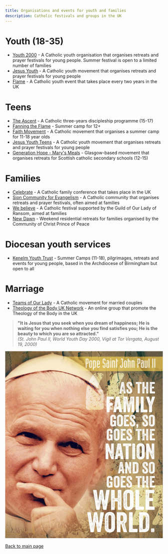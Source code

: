 ```yaml
---
title: Organisations and events for youth and families
description: Catholic festivals and groups in the UK
---
```


# Youth (18-35)
- [Youth 2000](http://www.youth2000.org/) - A Catholic youth organisation that organises retreats and prayer festivals for young people. Summer festival is open to a limited number of families
- [Jesus Youth](https://www.jesusyouth.co.uk) - A Catholic youth movement that organises retreats and prayer festivals for young people
- [Flame](https://www.cbcew.org.uk/flame-2025/) - A Catholic youth event that takes place every two years in the UK


# Teens
- [The Ascent](http://www.theascentuk.co.uk/) - A Catholic three-years discipleship programme (15-17)
- [Fanning the Flame](https://www.fanningtheflame.co.uk) - Summer camp for 12+
- [Faith Movement](http://www.faith.org.uk/) - A Catholic movement that organises a summer camp for 11-18 year olds
- [Jesus Youth Teens](https://www.jesusyouth.co.uk/teens-ministry.html) - A Catholic youth movement that organises retreats and prayer festivals for young people
- [Generation Hope - Mary's Meals](https://www.gen-hope.org/) - Glasgow-based movement that organises retreats for Scottish catholic secondary schools (12-15)

# Families
- [Celebrate](http://www.celebrateconference.org/) - A Catholic family conference that takes place in the UK
- [Sion Community for Evangelism](http://www.sioncommunity.org.uk/) - A Catholic community that organises retreats and prayer festivals, often aimed at families
- [We believe](https://www.webelievefestival.com) - A Catholic festival supported by the Guild of Our Lady of Ransom, aimed at families
- [New Dawn](https://princeofpeace.org.uk) - Weekend residential retreats for families organised by the Community of Christ Prince of Peace

# Diocesan youth services
- [Kenelm Youth Trust](https://www.kenelmyouthtrust.org.uk) - Summer Camps (11-18), pilgrimages, retreats and events for young people, based in the Archdiocese of Birmingham but open to all

# Marriage
- [Teams of Our Lady](https://www.teamsgb.org.uk/) - A Catholic movement for married couples
- [Theology of the Body UK Network](https://www.tobnetworkuk.com) - An online group that promote the Theology of the Body in the UK


> **"It is Jesus that you seek when you dream of happiness; He is waiting for you when nothing else you find satisfies you; He is the beauty to which you are so attracted."**  
> *(St. John Paul II, World Youth Day 2000, Vigil at Tor Vergata, August 19, 2000)*

![Saint John Paul II](gp2.png)


[Back to main page](../index.md)
